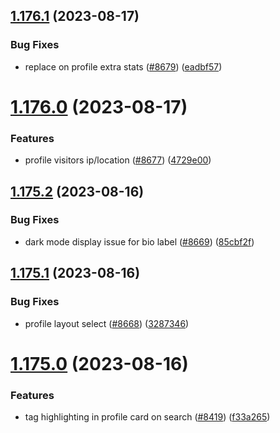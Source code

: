 ## [1.176.1](https://github.com/EddieHubCommunity/LinkFree/compare/v1.176.0...v1.176.1) (2023-08-17)


### Bug Fixes

* replace on profile extra stats ([#8679](https://github.com/EddieHubCommunity/LinkFree/issues/8679)) ([eadbf57](https://github.com/EddieHubCommunity/LinkFree/commit/eadbf57ea1edad8969e6617e0cb382b36035b799))



# [1.176.0](https://github.com/EddieHubCommunity/LinkFree/compare/v1.175.2...v1.176.0) (2023-08-17)


### Features

* profile visitors ip/location ([#8677](https://github.com/EddieHubCommunity/LinkFree/issues/8677)) ([4729e00](https://github.com/EddieHubCommunity/LinkFree/commit/4729e0093e1ef62e653bf8ddceb42de99420842e))



## [1.175.2](https://github.com/EddieHubCommunity/LinkFree/compare/v1.175.1...v1.175.2) (2023-08-16)


### Bug Fixes

* dark mode display issue for bio label ([#8669](https://github.com/EddieHubCommunity/LinkFree/issues/8669)) ([85cbf2f](https://github.com/EddieHubCommunity/LinkFree/commit/85cbf2f2934811225034b2d76b42e00b9d541b4b))



## [1.175.1](https://github.com/EddieHubCommunity/LinkFree/compare/v1.175.0...v1.175.1) (2023-08-16)


### Bug Fixes

* profile layout select ([#8668](https://github.com/EddieHubCommunity/LinkFree/issues/8668)) ([3287346](https://github.com/EddieHubCommunity/LinkFree/commit/3287346eb161c82b2f92e95fb7bf635e4631e9b4))



# [1.175.0](https://github.com/EddieHubCommunity/LinkFree/compare/v1.174.1...v1.175.0) (2023-08-16)


### Features

* tag highlighting in profile card on search ([#8419](https://github.com/EddieHubCommunity/LinkFree/issues/8419)) ([f33a265](https://github.com/EddieHubCommunity/LinkFree/commit/f33a2650453cf13d6e39c666c8a799685ba620f9))



